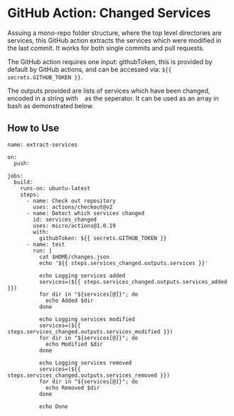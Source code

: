 # GitHub Action: Changed Services
Assuing a mono-repo folder structure, where the top level directories are services,
this GitHub action extracts the services which were modified in the last commit. It
works for both single commits and pull requests.

The GitHub action requires one input: githubToken, this is provided by default by
GitHub actions, and can be accessed via: `${{ secrets.GITHUB_TOKEN }}`.

The outputs provided are lists of services which have been changed, encoded in a string
with ` ` as the seperator. It can be used as an array in bash as demonstrated below.

## How to Use
```
name: extract-services

on:
  push:
    
jobs:
  build:
    runs-on: ubuntu-latest
    steps:
      - name: Check out repository
        uses: actions/checkout@v2
      - name: Detect which services changed
        id: services_changed
        uses: micro/actions@1.0.19
        with:
          githubToken: ${{ secrets.GITHUB_TOKEN }}
      - name: test
        run: |
          cat $HOME/changes.json
          echo '${{ steps.services_changed.outputs.services }}'

          echo Logging services added
          services=(${{ steps.services_changed.outputs.services_added }})
          for dir in "${services[@]}"; do
            echo Added $dir
          done

          echo Logging services modified
          services=(${{ steps.services_changed.outputs.services_modified }})
          for dir in "${services[@]}"; do
            echo Modified $dir
          done

          echo Logging services removed
          services=(${{ steps.services_changed.outputs.services_removed }})
          for dir in "${services[@]}"; do
            echo Removed $dir
          done

          echo Done
```